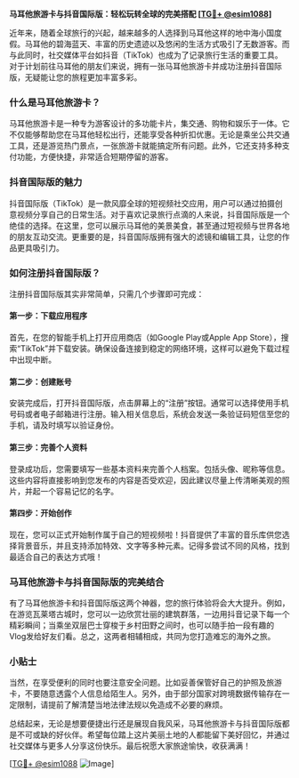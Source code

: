 **马耳他旅游卡与抖音国际版：轻松玩转全球的完美搭配 [[TG💪+ @esim1088](https://t.me/s/esim1088)]**

近年来，随着全球旅行的兴起，越来越多的人选择到马耳他这样的地中海小国度假。马耳他的碧海蓝天、丰富的历史遗迹以及悠闲的生活方式吸引了无数游客。而与此同时，社交媒体平台如抖音（TikTok）也成为了记录旅行生活的重要工具。对于计划前往马耳他的朋友们来说，拥有一张马耳他旅游卡并成功注册抖音国际版，无疑能让您的旅程更加丰富多彩。

### 什么是马耳他旅游卡？

马耳他旅游卡是一种专为游客设计的多功能卡片，集交通、购物和娱乐于一体。它不仅能够帮助您在马耳他轻松出行，还能享受各种折扣优惠。无论是乘坐公共交通工具，还是游览热门景点，一张旅游卡就能搞定所有问题。此外，它还支持多种支付功能，方便快捷，非常适合短期停留的游客。

### 抖音国际版的魅力

抖音国际版（TikTok）是一款风靡全球的短视频社交应用，用户可以通过拍摄创意视频分享自己的日常生活。对于喜欢记录旅行点滴的人来说，抖音国际版是一个绝佳的选择。在这里，您可以展示马耳他的美景美食，甚至通过短视频与世界各地的朋友互动交流。更重要的是，抖音国际版拥有强大的滤镜和编辑工具，让您的作品更具吸引力。

### 如何注册抖音国际版？

注册抖音国际版其实非常简单，只需几个步骤即可完成：

#### 第一步：下载应用程序

首先，在您的智能手机上打开应用商店（如Google Play或Apple App Store），搜索“TikTok”并下载安装。确保设备连接到稳定的网络环境，这样可以避免下载过程中出现中断。

#### 第二步：创建账号

安装完成后，打开抖音国际版，点击屏幕上的“注册”按钮。通常可以选择使用手机号码或者电子邮箱进行注册。输入相关信息后，系统会发送一条验证码短信至您的手机，请及时填写以验证身份。

#### 第三步：完善个人资料

登录成功后，您需要填写一些基本资料来完善个人档案。包括头像、昵称等信息。这些内容将直接影响到您发布的内容是否受欢迎，因此建议尽量上传清晰美观的照片，并起一个容易记忆的名字。

#### 第四步：开始创作

现在，您可以正式开始制作属于自己的短视频啦！抖音提供了丰富的音乐库供您选择背景音乐，并且支持添加特效、文字等多种元素。记得多尝试不同的风格，找到最适合自己的表达方式哦！

### 马耳他旅游卡与抖音国际版的完美结合

有了马耳他旅游卡和抖音国际版这两个神器，您的旅行体验将会大大提升。例如，在游览瓦莱塔古城时，您可以一边欣赏壮丽的建筑群落，一边用抖音记录下每一个精彩瞬间；当乘坐双层巴士穿梭于乡村田野之间时，也可以随手拍一段有趣的Vlog发给好友们看。总之，这两者相辅相成，共同为您打造难忘的海外之旅。

### 小贴士

当然，在享受便利的同时也要注意安全问题。比如妥善保管好自己的护照及旅游卡，不要随意透露个人信息给陌生人。另外，由于部分国家对跨境数据传输存在一定限制，请提前了解清楚当地法律法规以免造成不必要的麻烦。

总结起来，无论是想要便捷出行还是展现自我风采，马耳他旅游卡与抖音国际版都是不可或缺的好伙伴。希望每位踏上这片美丽土地的人都能留下美好回忆，并通过社交媒体与更多人分享这份快乐。最后祝愿大家旅途愉快，收获满满！

[[TG💪+ @esim1088](https://t.me/s/esim1088) ![Image](https://i.postimg.cc/4NQfJmqS/Snipaste-2025-05-13-00-14-12.png)]